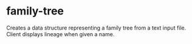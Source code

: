 # family-tree
Creates a data structure representing a family tree from a text input file. Client displays lineage when given a name.
